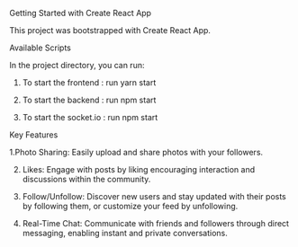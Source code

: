 Getting Started with Create React App

This project was bootstrapped with Create React App.

Available Scripts


In the project directory, you can run:

1. To start the frontend : run yarn start

2. To start the backend : run npm start

3. To start the socket.io : run npm start


Key Features

1.Photo Sharing: Easily upload and share photos with your followers. 

2. Likes: Engage with posts by liking  encouraging interaction and discussions within the community.

3. Follow/Unfollow: Discover new users and stay updated with their posts by following them, or customize your feed by unfollowing.

4. Real-Time Chat: Communicate with friends and followers through direct messaging, enabling instant and private conversations.


   


